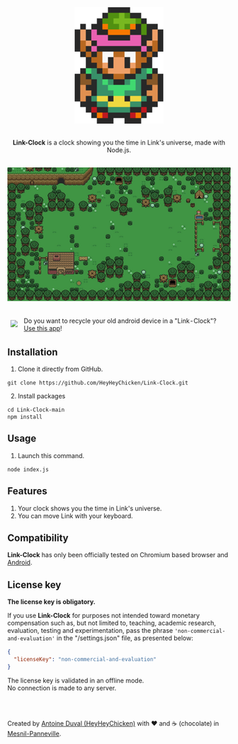 <div align="center">

<img src="https://raw.githubusercontent.com/HeyHeyChicken/Link-Clock/main/resources/logo3.png" width="200">
<br><br>

**Link-Clock** is a clock showing you the time in Link's universe, made with Node.js.<br>

<br>

<img src="https://raw.githubusercontent.com/HeyHeyChicken/Link-Clock/main/resources/wallpaper.jpg">
</div>

<br>

<div align="center">
  <table>
    <thead>
      <tr>
        <td>
          <img src="https://www.android.com/static/images/fav/favicon.ico">
        </td>
        <td>Do you want to recycle your old android device in a "Link-Clock"? <a href="https://github.com/HeyHeyChicken/No-Clock-Android">Use this app</a>!</td>
      </tr>
    </thead>
  </table>
</div>

## Installation

1) Clone it directly from GitHub.
```
git clone https://github.com/HeyHeyChicken/Link-Clock.git
```
2) Install packages
```
cd Link-Clock-main
npm install
```

## Usage

1) Launch this command.
```
node index.js
```

## Features

1) Your clock shows you the time in Link's universe.<br/>
2) You can move Link with your keyboard.

## Compatibility

**Link-Clock** has only been officially tested on Chromium based browser and <a href="https://github.com/HeyHeyChicken/Link-Clock-Android">Android</a>.

## License key

**The license key is obligatory.**

If you use **Link-Clock** for purposes not intended toward monetary compensation such as, but not limited to, teaching, academic research, evaluation, testing and experimentation, pass the phrase `'non-commercial-and-evaluation'` in the "/settings.json" file, as presented below:

```json
{
  "licenseKey": "non-commercial-and-evaluation"
}
```

The license key is validated in an offline mode.<br/>
No connection is made to any server.<br/>

<br>
<br>

Created by [Antoine Duval (HeyHeyChicken)](//antoine.cuffel.fr) with ❤ and ☕ (chocolate) in [Mesnil-Panneville](//en.wikipedia.org/wiki/Mesnil-Panneville).
